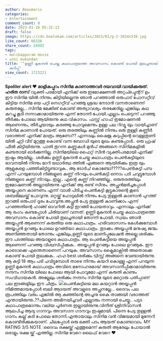 ```yaml
---
author: Beaumaris
categories:
- Entertainment
comment_count: 0
date: 2023-01-16 05:32:13
draft: false
image: https://cdn.boolokam.com/articles/2023/01/g-2-1024x538.jpg
like_count: 66326
share_count: 24492
tags:
- malikappuram movie
- unni mukundan
title: '"ഉണ്ണി മുകുന്ദൻ ചെയ്ത കഥാപാത്രത്തെ അവസാനം കൊണ്ട് പോയി തുലച്ചതായി തോന്നി",
  കുറിപ്പ്'
view_count: 1723221
---
```


**Spoliler alert ❤️** **മാളികപ്പുറം സിനിമ കാണാത്തവർ ദയവായി വായിക്കരുത്.** **ഹരിത ദാസ്** വ്യക്തി പരമായി എനിക്ക് ഒരു ഇമോക്ഷണൽ അറ്റച്ച്മെന്റ്റ് ഉം ഈ സിനിമ യിൽ നിന്നും കിട്ടിയില്ലെന്നു ഞാൻ പറഞ്ഞാൽ ഒരുപാട് പോസറ്റീവ് കിട്ടിയ സിനിമ യെ പറ്റി നെഗറ്റീവ് പറഞ്ഞു ശ്രദ്ധ നേടാൻ വന്നതാണെന്ന് കരുതല്ലേ... സിനിമ മേക്കിങ് കൊണ്ട് അത്യാവശ്യം തരക്കേടില്ല എങ്കിലും കഥ കുറച്ചു കൂടി നന്നാക്കാമായിരുന്നു എന്ന് തോന്നി പോയി.എല്ലാം പെട്ടെന്ന് പറഞ്ഞു തീർക്കും പോലെ ആയിരുന്നു കഥ വികാസം. ഫസ്റ്റ് ഹാഫ് ഇമോഷണൽ ആണെന്നും, തീർച്ചയായും കരഞ്ഞു പോവുമെന്നും ഉള്ള പല റിവ്യൂ യും വായിച്ചാണ് സിനിമ കാണാൻ പോയത്. ഒരു തരത്തിലും കണ്ണിൽ നിന്നും ഒരു തുള്ളി കണ്ണീർ വരാത്തത് എനിക്ക് മാത്രം ആണോ?? എന്നാലും ഷൈജു കുറുപ്പിന്റെ വെള്ളതുണി യിൽ ചുറ്റി വീട് മുറ്റത്തു കൊണ്ട് വന്ന ബോഡി യുടെ മുഖം കണ്ടപ്പോൾ.. ഒരു ഫ്രഷ് ഫീൽ കിട്ടിയിരുന്നു. പാതി തുറന്ന കണ്ണുകൾ മുൻപ് അങ്ങനെ സിനിമകളിൽ കണ്ടതായി ഓർക്കുന്നില്ല. സിനിമയിലെ ഫൈറ്റ് സീൻ വ്യക്തിപരമായി എനിക്ക് ഇഷ്ടം ആയില്ല.. ശരിക്കും ഉണ്ണി മുകുന്ദൻ ചെയ്ത കഥാപാത്രം പെൺകുട്ടിയുടെ ഭാവനയിൽ നിന്നും മാറി യഥാർത്ഥ ത്തിൽ എങ്ങനെ ആയിരിക്കും ഇത്ര യും ആളുകളെ പഞ്ഞികിട്ടിട്ടുണ്ടാവുക.. ആ ടോർച് കൊണ്ടോ?????പെൺകുട്ടി പമ്പ എന്ന് പറയുമ്പോൾ നിങ്ങളുടെ കണ്ണ് നിറയും.പെൺകുട്ടി ഒന്നാം പടി ചവുട്ടുമ്പോൾ നിങ്ങളുടെ കണ്ണ് നിറയും..ഇല്ല.. എന്റെ കണ്ണ് നിറഞ്ഞില്ല.. ഒരുതരത്തിലും ഇമോഷണൽ അല്ലായിരുന്നു എനിക്ക് ആ രണ്ട് സീനും. അച്ഛൻമരിച്ചപ്പോൾ അയ്യപ്പനെ കാണണം എന്ന് വാശി പിടിച്ച പെൺകുട്ടി കൂട്ടുകാരന്റെ കൂടെ ശബരിമലയ്ക്ക് പോവുന്നു. ഒറ്റയ്ക്ക് ഹോട്ടലിൽ നിന്നും പേട്ട തുള്ളൽ കാണാൻ പുറത്ത് ഇറങ്ങി ഒരുപാട് ദൂരം പോവുന്നു.അച്ഛൻ പേട്ട തുള്ളൽ കാണിക്കാം എന്ന് പറഞ്ഞതിന്റെ ഹാങ്ങ്‌ ഓവറിൽ കുട്ടി ഇറങ്ങി പോയതാവും. എന്നാലും എനിക്ക് ആ രംഗം കണ്ടപ്പോൾ ചിരിയാണ് വന്നത്. ഉണ്ണി മുകുന്ദൻ ചെയ്ത കഥാപാത്രത്തെ അവസാനം കൊണ്ട് പോയി തുലച്ചതായി തോന്നി പോയി. സ്വയം ഞാൻ അയ്യപ്പൻ ആണെന്ന് കരുതിയ ഒരു കഥാപാത്രം. ഹരിവരാസനം കേൾക്കുമ്പോൾ അയ്യപ്പൻ ഉറങ്ങും പോലെ ഉറങ്ങിയാ കഥാപാത്രം. തുടക്കം അയ്യപ്പൻ മനുഷ്യ ജന്മം അണിഞ്ഞതായി തോന്നും എങ്കിലും,ഉണ്ണി യുടെ മാണിപ്പുലേഷൻ അല്ലെ ശരിക്കും ഈ പടത്തിലെ അയാളുടെ കഥാപാത്രം. ആ പെൺകുട്ടിയെ അയ്യപ്പൻ ആണെന്ന് പറഞ്ഞു വിശ്വസിപ്പിക്കുക.. അയ്യപ്പൻ ഉറങ്ങും പോലെ ഉറങ്ങുക. ഈ കാടൊക്കെ എന്തെതാണെന് പറയുക. അവസാനം ക്ലൈമാക്സിൽ അതൊക്കെ കൊണ്ട് പോയി തുലക്കുക.. ഹഹ best.ശരിക്കും ട്വിസ്റ്റ്‌ അങ്ങനെ വേണ്ടായിരുന്നു. ആ കുട്ടി 18 ആം പടി ചവിട്ടുമ്പോൾ താഴെ നിന്നും കയറി കൊള്ളൂ എന്ന് പറയുന്ന ഉണ്ണി മുകുന്ദൻ കഥാപാത്രം അവിടെ മനോഹരമായ് അവസാനിപ്പിക്കാമായിരുന്നു. നന്ദനം സിനിമ യിലെ പോലെ ആയി പോവുമോ എന്ന് കരുതി കാണും സംവിധായകൻ. അല്ലേലും ശരിക്കും നന്ദനം സിനിമ യുടെ മറ്റൊരു പതിപ്പാണ് പല ഇടങ്ങളിലും ഈ ചിത്രം. ![](https://cdn.boolokam.com/articles/2023/01/g-2-1024x538.jpg)പെൺകുട്ടിയെ മല കയറ്റാൻ അയ്യപ്പൻ നിമിത്തമായപ്പോൾ ബലി ആടയത് അവളുടെ അച്ഛനല്ലേ... ദൈവം പല രൂപത്തിലും വരും എങ്കിൽ ആ കുഞ്ഞിന്റെ അച്ചനു കൈ താങ്ങയി വരാത്തത് എന്തായിരുന്നു..??പിന്നെ അഭിനയിച്ചവർ എല്ലാരും നന്നായി ചെയ്തു.. പട്ടട കഥാപാത്രമൊന്നും വലിയ പൂർണത ഇല്ലായിരുന്നു.വിനീത് ശ്രീനിവാസൻ ആലപിച്ച ആദ്യ ഗാനവും അവസാന ഗാനവും ഇഷ്ടമായി. പിന്നെ പേട്ട തുള്ളൽ ഗാനം കല്ല് കടി പോലെ തോന്നി.എന്തായാലും സിനിമ വൻ വിജയമായി മുന്നേറി കൊണ്ടിരിക്കുകയാണ്. ചിലപ്പോൾ ഒരു ഭക്തി പടം ആയത് കൊണ്ടാവാം. MY RATING 3/5 NOTE :ദൈവം രക്ഷയ്ക്ക് എത്തുമെന്ന് കരുതി ആരേലും പോയാൽ ഒരാളും രക്ഷ യ്ക്ക് എത്തില്ല. സിനിമ വേറെ ലൈഫ് വേറെ ❤️